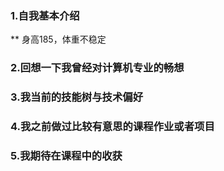 ### 1.自我基本介绍
** 身高185，体重不稳定

### 2.回想一下我曾经对计算机专业的畅想

### 3.我当前的技能树与技术偏好

### 4.我之前做过比较有意思的课程作业或者项目

### 5.我期待在课程中的收获
